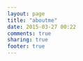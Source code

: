 ```yaml
---
layout: page
title: "aboutme"
date: 2015-03-27 00:22
comments: true
sharing: true
footer: true
---
```

